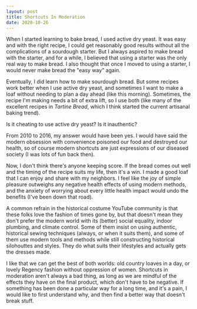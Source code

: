 ```yaml
---
layout: post 
title: Shortcuts In Moderation 
date: 2020-10-26
---
```


When I started learning to bake bread, I used active dry yeast. It was
easy and with the right recipe, I could get reasonably good results
without all the complications of a sourdough starter. But I always aspired
to make bread with the starter, and for a while, I believed that using
a starter was the only real way to make bread. I also thought that once
I moved to using a starter, I would never make bread the "easy way" again.

Eventually, I did learn how to make sourdough bread. But some recipes work
better when I use active dry yeast, and sometimes I want to make a loaf
without needing to plan a day ahead (like this morning). Sometimes, the
recipe I'm making needs a bit of extra lift, so I use both (like many of
the excellent recipes in _Tartine Bread_, which I think started the
current artisanal baking trend).

Is it cheating to use active dry yeast? Is it inauthentic?

From 2010 to 2016, my answer would have been yes. I would have said the
modern obsession with convenience poisoned our food and destroyed our
health, so of course modern shortcuts are just expressions of our diseased
society (I was lots of fun back then).

Now, I don't think there's anyone keeping score. If the bread comes out
well and the timing of the recipe suits my life, then it's a win. I made
a good loaf that I can enjoy and share with my neighbors. I feel
like the joy of simple pleasure outweighs any negative health effects of
using modern methods, and the anxiety of worrying about every little
health impact would undo the benefits (I've been down that road).

A common refrain in the historical costume YouTube community is that these
folks love the fashion of times gone by, but that doesn't mean they don't
prefer the modern world with its (better) social equality, indoor
plumbing, and climate control. Some of them insist on using authentic,
historical sewing techniques (always, or when it suits them), and some of
them use modern tools and methods while still constructing historical
silohouttes and styles. They do what suits their lifestyles and actually
gets the dresses made.

I like that we can get the best of both worlds: old country loaves in
a day, or lovely Regency fashion without oppression of women. Shortcuts in
moderation aren't always a bad thing, as long as we are mindful of the
effects they have on the final product, which don't have to be negative.
If something has been done a particular way for a long time, and it's
a pain, I would like to first understand why, and then find a better way
that doesn't break stuff.
